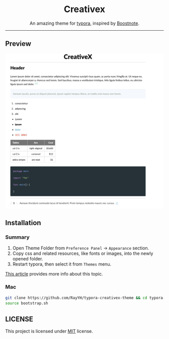 <h1 align="center">Creativex</h1>

<p align="center">
An amazing theme for <a href="https://typora.io/">typora</a>, inspired by <a href="https://github.com/BoostIO/Boostnote">Boostnote</a>.
</p>

---

## Preview

![](images/creativex.png)

## Installation

### Summary

1. Open Theme Folder from `Preference Panel` → `Appearance` section.
2. Copy css and related resources, like fonts or images, into the newly opened folder.
3. Restart typora, then select it from `Themes` menu.

[This article](http://theme.typora.io/doc/Install-Theme/) provides more info about this topic.

### Mac

```bash
git clone https://github.com/RayYH/typora-creativex-theme && cd typora-creativex-theme
source bootstrap.sh
```

## LICENSE

This project is licensed under [MIT](LICENSE) license.
